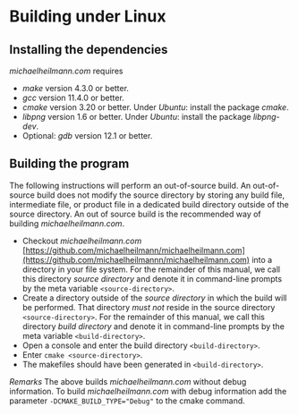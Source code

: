 # Building under Linux

## Installing the dependencies
*michaelheilmann.com* requires
- *make* version 4.3.0 or better.
- *gcc* version 11.4.0 or better.
- *cmake* version 3.20 or better.
  Under *Ubuntu*: install the package *cmake*.
- *libpng* version 1.6 or better.
  Under *Ubuntu*: install the package *libpng-dev*.
- Optional: *gdb* version 12.1 or better.

## Building the program
The following instructions will perform an out-of-source build. An out-of-source build does not modify the source directory
by storing any build file, intermediate file, or product file in a dedicated build directory outside of the source directory.
An out of source build is the recommended way of building *michaelheilmann.com*.

- Checkout *michaelheilmann.com* [https://github.com/michaelheilmann/michaelheilmann.com](https://github.com/michaelheilmannn/michaelheilmann.com) into a directory in your file system.
  For the remainder of this manual, we call this directory *source directory* and denote it in command-line prompts by the meta variable `<source-directory>`.
- Create a directory outside of the *source directory* in which the build will be performed.
  That directory *must not* reside in the source directory `<source-directory>`.
  For the remainder of this manual, we call this directory *build directory* and denote it in command-line prompts by the meta variable `<build-directory>`.
- Open a console and enter the build directory `<build-directory>`.
- Enter `cmake <source-directory>`.
- The makefiles should have been generated in `<build-directory>`.

*Remarks* The above builds *michaelheilmann.com* without debug information. To build *michaelheilmann.com* with debug information add the parameter `-DCMAKE_BUILD_TYPE="Debug"` to the cmake command.
